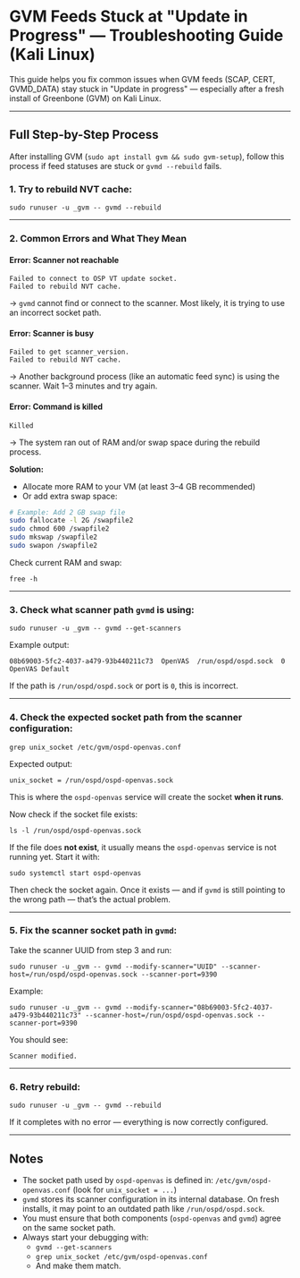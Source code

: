 # GVM Feeds Stuck at "Update in Progress" — Troubleshooting Guide (Kali Linux)

This guide helps you fix common issues when GVM feeds (SCAP, CERT, GVMD_DATA) stay stuck in "Update in progress" — especially after a fresh install of Greenbone (GVM) on Kali Linux.

---

## Full Step-by-Step Process

After installing GVM (`sudo apt install gvm && sudo gvm-setup`), follow this process if feed statuses are stuck or `gvmd --rebuild` fails.

### 1. Try to rebuild NVT cache:

```
sudo runuser -u _gvm -- gvmd --rebuild
```

---

### 2. Common Errors and What They Mean

#### Error: Scanner not reachable

```
Failed to connect to OSP VT update socket.
Failed to rebuild NVT cache.
```

→ `gvmd` cannot find or connect to the scanner. Most likely, it is trying to use an incorrect socket path.

#### Error: Scanner is busy

```
Failed to get scanner_version.
Failed to rebuild NVT cache.
```

→ Another background process (like an automatic feed sync) is using the scanner. Wait 1–3 minutes and try again.

#### Error: Command is killed

```
Killed
```

→ The system ran out of RAM and/or swap space during the rebuild process.

**Solution:**

- Allocate more RAM to your VM (at least 3–4 GB recommended)
- Or add extra swap space:

```bash
# Example: Add 2 GB swap file
sudo fallocate -l 2G /swapfile2
sudo chmod 600 /swapfile2
sudo mkswap /swapfile2
sudo swapon /swapfile2
```

Check current RAM and swap:

```
free -h
```

---

### 3. Check what scanner path `gvmd` is using:

```
sudo runuser -u _gvm -- gvmd --get-scanners
```

Example output:

```
08b69003-5fc2-4037-a479-93b440211c73  OpenVAS  /run/ospd/ospd.sock  0  OpenVAS Default
```

If the path is `/run/ospd/ospd.sock` or port is `0`, this is incorrect.

---

### 4. Check the expected socket path from the scanner configuration:

```
grep unix_socket /etc/gvm/ospd-openvas.conf
```

Expected output:

```
unix_socket = /run/ospd/ospd-openvas.sock
```

This is where the `ospd-openvas` service will create the socket **when it runs**.

Now check if the socket file exists:

```
ls -l /run/ospd/ospd-openvas.sock
```

If the file does **not exist**, it usually means the `ospd-openvas` service is not running yet. Start it with:

```
sudo systemctl start ospd-openvas
```

Then check the socket again. Once it exists — and if `gvmd` is still pointing to the wrong path — that’s the actual problem.

---

### 5. Fix the scanner socket path in `gvmd`:

Take the scanner UUID from step 3 and run:

```
sudo runuser -u _gvm -- gvmd --modify-scanner="UUID" --scanner-host=/run/ospd/ospd-openvas.sock --scanner-port=9390
```

Example:

```
sudo runuser -u _gvm -- gvmd --modify-scanner="08b69003-5fc2-4037-a479-93b440211c73" --scanner-host=/run/ospd/ospd-openvas.sock --scanner-port=9390
```

You should see:

```
Scanner modified.
```

---

### 6. Retry rebuild:

```
sudo runuser -u _gvm -- gvmd --rebuild
```

If it completes with no error — everything is now correctly configured.

---

## Notes

- The socket path used by `ospd-openvas` is defined in:
  `/etc/gvm/ospd-openvas.conf` (look for `unix_socket = ...`)
- `gvmd` stores its scanner configuration in its internal database. On fresh installs, it may point to an outdated path like `/run/ospd/ospd.sock`.
- You must ensure that both components (`ospd-openvas` and `gvmd`) agree on the same socket path.
- Always start your debugging with:
  - `gvmd --get-scanners`
  - `grep unix_socket /etc/gvm/ospd-openvas.conf`
  - And make them match.
